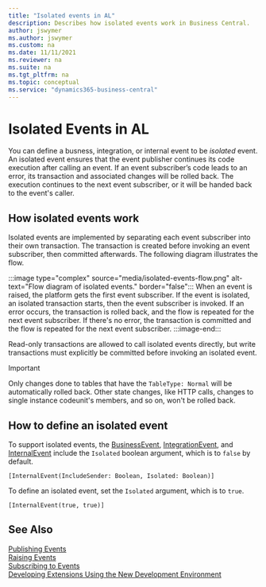 ```yaml
---
title: "Isolated events in AL"
description: Describes how isolated events work in Business Central. 
author: jswymer
ms.author: jswymer
ms.custom: na
ms.date: 11/11/2021
ms.reviewer: na
ms.suite: na
ms.tgt_pltfrm: na
ms.topic: conceptual
ms.service: "dynamics365-business-central"
---
```


# Isolated Events in AL

You can define a busness, integration, or internal event to be *isolated* event. An isolated event ensures that the event publisher continues its code execution after calling an event. If an event subscriber’s code leads to an error, its transaction and associated changes will be rolled back. The execution continues to the next event subscriber, or it will be handed back to the event's caller.

## How isolated events work

Isolated events are implemented by separating each event subscriber into their own transaction. The transaction is created before invoking an event subscriber, then committed afterwards. The following diagram illustrates the flow.

:::image type="complex" source="media/isolated-events-flow.png" alt-text="Flow diagram of isolated events." border="false":::
    When an event is raised, the platform gets the first event subscriber. If the event is isolated, an isolated transaction starts, then the event subscriber is invoked. If an error occurs, the transaction is rolled back, and the flow is repeated for the next event subscriber. If there's no error, the transaction is committed and the flow is repeated for the next event subscriber. 
:::image-end:::

Read-only transactions are allowed to call isolated events directly, but write transactions must explicitly be committed before invoking an isolated event.

> [!IMPORTANT]
> Only changes done to tables that have the `TableType: Normal` will be automatically rolled back. Other state changes, like HTTP calls, changes to single instance codeunit's members, and so on, won't be rolled back.

## How to define an isolated event

To support isolated events, the [BusinessEvent](attributes/devenv-businessevent-attribute.md), [IntegrationEvent](attributes/devenv-integrationevent-attribute.md), and [InternalEvent](attributes/devenv-internalevent-attribute.md) include the `Isolated` boolean argument, which is to `false` by default.

```al
[InternalEvent(IncludeSender: Boolean, Isolated: Boolean)]
```

To define an isolated event, set the `Isolated` argument, which is to `true`.

```al
[InternalEvent(true, true)]
```

## See Also

[Publishing Events](devenv-publishing-events.md)  
[Raising Events](devenv-raising-events.md)  
[Subscribing to Events](devenv-subscribing-to-events.md)  
[Developing Extensions Using the New Development Environment](devenv-dev-overview.md)  
